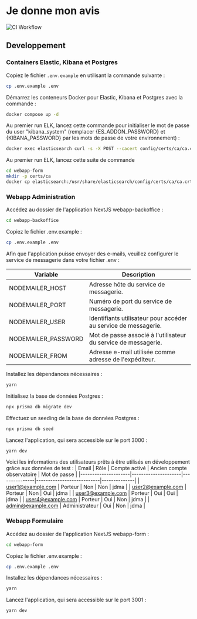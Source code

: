 # Je donne mon avis

![CI Workflow](https://github.com/DISIC/jedonnemonavis.numerique.gouv.fr/actions/workflows/ci.yml/badge.svg)

## Developpement

### Containers Elastic, Kibana et Postgres

Copiez le fichier `.env.example` en utilisant la commande suivante :

```bash
cp .env.example .env
```

Démarrez les conteneurs Docker pour Elastic, Kibana et Postgres avec la commande :

```bash
docker compose up -d
```

Au premier run ELK, lancez cette commande pour initialiser le mot de passe du user "kibana_system" (remplacer {ES_ADDON_PASSWORD} et {KIBANA_PASSWORD} par les mots de passe de votre environnement) :

```bash
docker exec elasticsearch curl -s -X POST --cacert config/certs/ca/ca.crt -u "elastic:{ES_ADDON_PASSWORD}" -H "Content-Type: application/json" https://elasticsearch:9200/_security/user/kibana_system/_password -d "{\"password\":\"{KIBANA_PASSWORD}\"}"
```

Au premier run ELK, lancez cette suite de commande

```bash
cd webapp-form
mkdir -p certs/ca
docker cp elasticsearch:/usr/share/elasticsearch/config/certs/ca/ca.crt ./certs/ca/ca.crt
```

### Webapp Administration

Accédez au dossier de l'application NextJS webapp-backoffice :

```bash
cd webapp-backoffice
```

Copiez le fichier .env.example :

```bash
cp .env.example .env
```

Afin que l'application puisse envoyer des e-mails, veuillez configurer le service de messagerie dans votre fichier .env :

| Variable            | Description                                                     |
| ------------------- | --------------------------------------------------------------- |
| NODEMAILER_HOST     | Adresse hôte du service de messagerie.                          |
| NODEMAILER_PORT     | Numéro de port du service de messagerie.                        |
| NODEMAILER_USER     | Identifiants utilisateur pour accéder au service de messagerie. |
| NODEMAILER_PASSWORD | Mot de passe associé à l'utilisateur du service de messagerie.  |
| NODEMAILER_FROM     | Adresse e-mail utilisée comme adresse de l'expéditeur.          |

Installez les dépendances nécessaires :

```bash
yarn
```

Initialisez la base de données Postgres :

```bash
npx prisma db migrate dev
```

Effectuez un seeding de la base de données Postgres :

```bash
npx prisma db seed
```

Lancez l'application, qui sera accessible sur le port 3000 :

```bash
yarn dev
```

Voici les informations des utilisateurs prêts à être utilisés en développement grâce aux données de test :
| Email | Rôle | Compte activé | Ancien compte observatoire | Mot de passe |
|---------------------|---------------------|---------------|---------------------------|--------------|
| user1@example.com | Porteur | Non | Non | jdma |
| user2@example.com | Porteur | Non | Oui | jdma |
| user3@example.com | Porteur | Oui | Oui | jdma |
| user4@example.com | Porteur | Oui | Non | jdma |
| admin@example.com | Administrateur | Oui | Non | jdma |

### Webapp Formulaire

Accédez au dossier de l'application NextJS webapp-form :

```bash
cd webapp-form
```

Copiez le fichier .env.example :

```bash
cp .env.example .env
```

Installez les dépendances nécessaires :

```bash
yarn
```

Lancez l'application, qui sera accessible sur le port 3001 :

```bash
yarn dev
```
